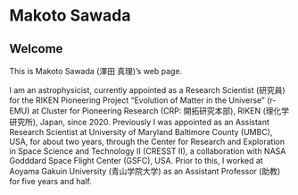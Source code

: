 # Makoto Sawada

## Welcome

This is Makoto Sawada (澤田 真理)’s web page. 

I am an astrophysicist, currently appointed as a Research Scientist (研究員) for the RIKEN Pioneering Project “Evolution of Matter in the Universe” (r-EMU) at Cluster for Pioneering Research (CRP: 開拓研究本部), RIKEN (理化学研究所), Japan, since 2020. Previously I was appointed as an Assistant Research Scientist at University of Maryland Baltimore County (UMBC), USA, for about two years, through the Center for Research and Exploration in Space Science and Technology II (CRESST II), a collaboration with NASA Godddard Space Flight Center (GSFC), USA. Prior to this, I worked at Aoyama Gakuin University (青山学院大学) as an Assistant Professor (助教) for five years and half.

